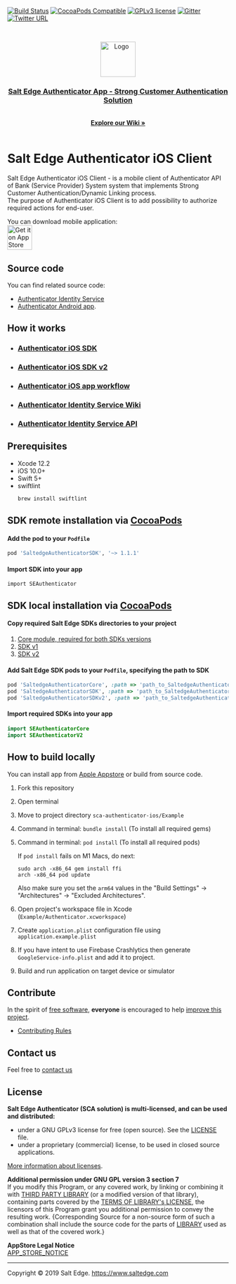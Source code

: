[![Build Status](https://travis-ci.org/saltedge/sca-authenticator-ios.svg?branch=master)](https://travis-ci.org/saltedge/sca-authenticator-ios)
[![CocoaPods Compatible](https://img.shields.io/cocoapods/v/SaltedgeAuthenticatorSDK.svg?style=flat)](https://img.shields.io/cocoapods/v/SaltedgeAuthenticatorSDK.svg?style=flat)
[![GPLv3 license](https://img.shields.io/badge/License-GPLv3-blue.svg)](http://perso.crans.org/besson/LICENSE.html)
[![Gitter](https://badges.gitter.im/Salt-Edge/authenticator.svg)](https://gitter.im/Salt-Edge/authenticator?utm_source=badge&utm_medium=badge&utm_campaign=pr-badge)
[![Twitter URL](https://img.shields.io/twitter/url/https/twitter.com/fold_left.svg?style=social&label=Follow%20%40saltedge)](http://twitter.com/saltedge)

<br />
<p align="center">
  <img src="docs/authenticator_ios_logo.png" alt="Logo" width="80" height="80">
  <h3 align="center">
    <a href="https://www.saltedge.com/products/strong_customer_authentication">
    Salt Edge Authenticator App - Strong Customer Authentication Solution
    </a>
  </h3>
  <p align="center">
    <br />
    <a href="https://github.com/saltedge/sca-identity-service-example/wiki"><strong>Explore our Wiki »</strong></a>
    <br />
    <br />
  </p>
</p>


# Salt Edge Authenticator iOS Client  

Salt Edge Authenticator iOS Client - is a mobile client of Authenticator API of Bank (Service Provider) System system that implements Strong Customer Authentication/Dynamic Linking process.  
The purpose of Authenticator iOS Client is to add possibility to authorize required actions for end-user.  

You can download mobile application:   
<a href='https://apps.apple.com/md/app/priora-authenticator/id1277625653'>
    <img src='https://upload.wikimedia.org/wikipedia/commons/thumb/3/3c/Download_on_the_App_Store_Badge.svg/1000px-Download_on_the_App_Store_Badge.svg.png' alt='Get it on App Store' height="56px"/>
</a> 
  
## Source code

You can find related source code: 
* [Authenticator Identity Service](https://github.com/saltedge/sca-identity-service-example)
* [Authenticator Android app](https://github.com/saltedge/sca-authenticator-android).

## How it works

* ### [Authenticator iOS SDK](SaltedgeAuthenticatorSDK/README.md)
* ### [Authenticator iOS SDK v2](SaltedgeAuthenticatorSDKv2/README.md)
* ### [Authenticator iOS app workflow](docs/WORKFLOW.md)
* ### [Authenticator Identity Service Wiki](https://github.com/saltedge/sca-identity-service-example/wiki)
* ### [Authenticator Identity Service API](https://github.com/saltedge/sca-identity-service-example/blob/master/docs/IDENTITY_SERVICE_API.md)

## Prerequisites

* Xcode 12.2
* iOS 10.0+
* Swift 5+
* swiftlint
  ```bash
  brew install swiftlint
  ```
  
## SDK remote installation via [CocoaPods](https://cocoapods.org)
  
#### Add the pod to your `Podfile`
  
  ```ruby
  pod 'SaltedgeAuthenticatorSDK', '~> 1.1.1'
  ```

#### Import SDK into your app

  `import SEAuthenticator`

## SDK local installation via [CocoaPods](https://cocoapods.org)

#### Copy required Salt Edge SDKs directories to your project

1. [Core module, required for both SDKs versions](https://github.com/saltedge/sca-authenticator-ios/tree/master/SaltedgeAuthenticatorCore)
2. [SDK v1](https://github.com/saltedge/sca-authenticator-ios/tree/master/SaltedgeAuthenticatorSDK)
3. [SDK v2](https://github.com/saltedge/sca-authenticator-ios/tree/master/SaltedgeAuthenticatorSDKv2)

#### Add Salt Edge SDK pods to your `Podfile`, specifying the path to SDK

  ```ruby
  pod 'SaltedgeAuthenticatorCore', :path => 'path_to_SaltedgeAuthenticatorCore'
  pod 'SaltedgeAuthenticatorSDK', :path => 'path_to_SaltedgeAuthenticatorSDK'
  pod 'SaltedgeAuthenticatorSDKv2', :path => 'path_to_SaltedgeAuthenticatorSDKv2'
  ```

#### Import required SDKs into your app

  ```swift
  import SEAuthenticatorCore
  import SEAuthenticatorV2
  ```

## How to build locally

You can install app from [Apple Appstore](https://apps.apple.com/md/app/priora-authenticator/id1277625653) 
or build from source code.

1. Fork this repository
1. Open terminal
1. Move to project directory `sca-authenticator-ios/Example`
1. Command in terminal: `bundle install` (To install all required gems)
1. Command in terminal: `pod install` (To install all required pods)

    If `pod install` fails on M1 Macs, do next: 
    ```
    sudo arch -x86_64 gem install ffi
    arch -x86_64 pod update
    ```
    Also make sure you set the `arm64` values in the "Build Settings" -> "Architectures" -> "Excluded Architectures". 
1. Open project's workspace file in Xcode (`Example/Authenticator.xcworkspace`)
1. Create `application.plist` configuration file using `application.example.plist`
1. If you have intent to use Firebase Crashlytics then generate `GoogleService-info.plist` and add it to project.
1. Build and run application on target device or simulator

## Contribute

In the spirit of [free software][free-sw], **everyone** is encouraged to help [improve this project](CONTRIBUTING.md).

* [Contributing Rules](CONTRIBUTING.md)  

[free-sw]: http://www.fsf.org/licensing/essays/free-sw.html

## Contact us

Feel free to [contact us](https://www.saltedge.com/pages/contact_support)

## License

**Salt Edge Authenticator (SCA solution) is multi-licensed, and can be used and distributed:**  
- under a GNU GPLv3 license for free (open source). See the [LICENSE](LICENSE.txt) file.
- under a proprietary (commercial) license, to be used in closed source applications. 

[More information about licenses](https://github.com/saltedge/sca-identity-service-example/wiki/Multi-license).  

**Additional permission under GNU GPL version 3 section 7**   
If you modify this Program, or any covered work, by linking or combining it with [THIRD PARTY LIBRARY](THIRD_PARTY_NOTICES.md) (or a modified version of that library), containing parts covered by the [TERMS OF LIBRARY's LICENSE](THIRD_PARTY_NOTICES.md), the licensors of this Program grant you additional permission to convey the resulting work. {Corresponding Source for a non-source form of such a combination shall include the source code for the parts of [LIBRARY](THIRD_PARTY_NOTICES.md) used as well as that of the covered work.}  
  
**AppStore Legal Notice**  
[APP_STORE_NOTICE](docs/APP_STORE_NOTICE.md)  

___
Copyright © 2019 Salt Edge. https://www.saltedge.com 
